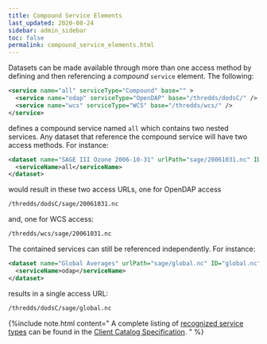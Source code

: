 ```yaml
---
title: Compound Service Elements
last_updated: 2020-08-24
sidebar: admin_sidebar
toc: false
permalink: compound_service_elements.html
---
```


Datasets can be made available through more than one access method by defining and then referencing a _compound_ `service` element. 
The following:

~~~xml
<service name="all" serviceType="Compound" base="" >
  <service name="odap" serviceType="OpenDAP" base="/thredds/dodsC/" />
  <service name="wcs" serviceType="WCS" base="/thredds/wcs/" />
</service>
~~~

defines a compound service named `all` which contains two nested services.
Any dataset that reference the compound service will have two access methods. 
For instance:

~~~xml
<dataset name="SAGE III Ozone 2006-10-31" urlPath="sage/20061031.nc" ID="20061031.nc">
  <serviceName>all</serviceName>
</dataset>
~~~

would result in these two access URLs, one for OpenDAP access 

~~~xml
/thredds/dodsC/sage/20061031.nc
~~~

and, one for WCS access:

~~~xml
/thredds/wcs/sage/20061031.nc
~~~

The contained services can still be referenced independently.
For instance:

~~~xml
<dataset name="Global Averages" urlPath="sage/global.nc" ID="global.nc">
  <serviceName>odap</serviceName>
</dataset>
~~~

results in a single access URL:

~~~xml
/thredds/dodsC/sage/global.nc
~~~

{%include note.html content="
A complete listing of [recognized service types](client_side_catalog_specification.html#service-element) can be found in the [Client Catalog Specification](client_side_catalog_specification.html).
" %}
